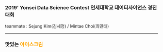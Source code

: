 ### 2019' Yonsei Data Science Contest 연세대학교 데이터사이언스 경진대회
teammate : Sejung Kim(김세정) / Mintae Choi(최민태)
* * *
### 맛있는 <font color='orange'>아이스크림<font/>
